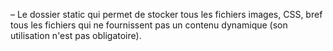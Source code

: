 – Le dossier static qui permet de stocker tous les fichiers images, CSS, bref tous les fichiers qui 
ne fournissent pas un contenu dynamique (son utilisation n'est pas obligatoire).